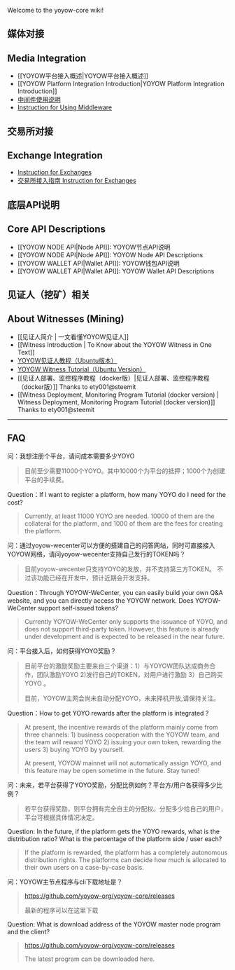 Welcome to the yoyow-core wiki!

## 媒体对接
## Media Integration
* [[YOYOW平台接入概述|YOYOW平台接入概述]]
* [[YOYOW Platform Integration Introduction|YOYOW Platform Integration Introduction]]
* [中间件使用说明](https://github.com/yoyow-org/yoyow-node-sdk/tree/master/middleware)
* [Instruction for Using Middleware ](https://github.com/yoyow-org/yoyow-node-sdk/tree/master/middleware)

## 交易所对接
## Exchange Integration
* [Instruction for Exchanges](https://github.com/yoyow-org/yoyow-core/wiki/Instructions-for-Exchanges)
* [交易所接入指南 Instruction for Exchanges](https://github.com/yoyow-org/yoyow-core/wiki/%E4%BA%A4%E6%98%93%E6%89%80%E5%AF%B9%E6%8E%A5%E6%8C%87%E5%8D%97%EF%BC%88%E4%B8%AD%E6%96%87%EF%BC%89)

## 底层API说明
## Core API Descriptions

* [[YOYOW NODE API|Node API]]: YOYOW节点API说明
* [[YOYOW NODE API|Node API]]: YOYOW Node API Descriptions
* [[YOYOW WALLET API|Wallet API]]: YOYOW钱包API说明
* [[YOYOW WALLET API|Wallet API]]: YOYOW Wallet API Descriptions

## 见证人（挖矿）相关
## About Witnesses (Mining)
* [[见证人简介 | 一文看懂YOYOW见证人]]
* [[Witness Introduction | To Know about the YOYOW Witness in One Text]]
* [YOYOW见证人教程（Ubuntu版本）](https://mp.weixin.qq.com/s/l4KfKtUUfaCEp9ykIbIByA)
* [YOYOW Witness Tutorial（Ubuntu Version）](https://mp.weixin.qq.com/s/l4KfKtUUfaCEp9ykIbIByA)
* [[见证人部署、监控程序教程（docker版）|见证人部署、监控程序教程（docker版）]] Thanks to ety001@steemit
* [[Witness Deployment, Monitoring Program Tutorial (docker version) | Witness Deployment, Monitoring Program Tutorial (docker version)]] Thanks to ety001@steemit

------------------
## FAQ
问：我想注册个平台，请问成本需要多少YOYO
> 目前至少需要11000个YOYO。其中10000个为平台的抵押；1000个为创建平台的手续费。

Question：If I want to register a platform, how many YOYO do I need for the cost?
> Currently, at least 11000 YOYO are needed. 10000 of them are the collateral for the platform, and 1000 of them are the fees for creating the platform.

问：通过yoyow-wecenter可以方便的搭建自己的问答网站，同时可直接接入YOYOW网络，请问yoyow-wecenter支持自己发行的TOKEN吗？
> 目前yoyow-wecenter只支持YOYO的发放，并不支持第三方TOKEN。 不过该功能已经在开发中，预计近期会开发支持。

Question：Through YOYOW-WeCenter, you can easily build your own Q&A website, and you can directly access the YOYOW network. Does YOYOW-WeCenter support self-issued tokens?
> Currently YOYOW-WeCenter only supports the issuance of YOYO, and does not support third-party token. However, this feature is already under development and is expected to be released in the near future.

问：平台接入后，如何获得YOYO奖励？
> 目前平台的激励奖励主要来自三个渠道：1）与YOYOW团队达成商务合作，团队激励YOYO 2)发行自己的TOKEN，对用户进行激励 3）自己购买YOYO 。 
> 
> 目前，YOYOW主网会尚未自动分配YOYO，未来择机开放,请保持关注。

Question：How to get YOYO rewards after the platform is integrated ?
> At present, the incentive rewards of the platform mainly come from three channels: 1) business cooperation with the YOYOW team, and the team will reward YOYO 2) issuing your own token, rewarding the users 3) buying YOYO by yourself.
> 
> At present, YOYOW mainnet will not automatically assign YOYO, and this feature may be open sometime in the future. Stay tuned!

问：未来，若平台获得了YOYO奖励，分配比例如何？平台方/用户各获得多少比例？
> 若平台获得奖励，则平台拥有完全自主的分配权。分配多少给自己的用户，平台可根据具体情况决定。

Question: In the future, if the platform gets the YOYO rewards, what is the distribution ratio? What is the percentage of the platform side / user each?
> If the platform is rewarded, the platform has a completely autonomous distribution rights. The platforms can decide how much is allocated to their own users on a case-by-case basis.

问：YOYOW主节点程序与cli下载地址是？
> https://github.com/yoyow-org/yoyow-core/releases
> 
> 最新的程序可以在这里下载

Question: What is download address of the YOYOW master node program and the client?
> https://github.com/yoyow-org/yoyow-core/releases
>
> The latest program can be downloaded here.
